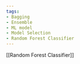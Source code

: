 ```yaml
---
tags:
- Bagging
- Ensemble
- ML model
- Model Selection
- Random Forest Classifier
---
```


[[Random Forest Classifier]]